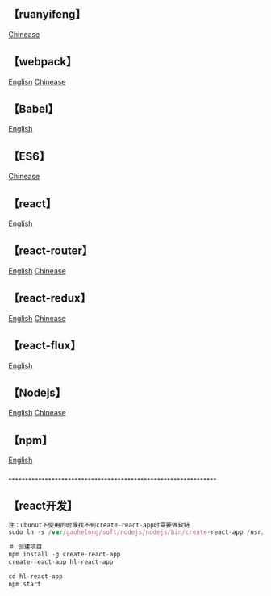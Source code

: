 ## 【ruanyifeng】
[Chinease](http://www.ruanyifeng.com/blog/javascript/)

## 【webpack】
[Englisn](https://webpack.js.org)
[Chinease](https://doc.webpack-china.org/)

## 【Babel】
[English](http://babeljs.io/)

## 【ES6】
[Chinease](http://es6.ruanyifeng.com)

## 【react】
[English](https://facebook.github.io/react/)

## 【react-router】
[English](https://reacttraining.com/react-router/)
[Chinease](http://www.uprogrammer.cn/react-router-cn/)

## 【react-redux】
[English](http://redux.js.org/)
[Chinease](http://www.redux.org.cn/)

## 【react-flux】
[English](https://github.com/facebook/flux)

## 【Nodejs】
[English](https://nodejs.org)
[Chinease](http://nodejs.cn/)

## 【npm】
[English](https://www.npmjs.com)


#### ---------------------------------------------------------------

## 【react开发】
```javascript
注：ubunut下使用的时候找不到create-react-app时需要做软链
sudo ln -s /var/gaohelong/soft/nodejs/nodejs/bin/create-react-app /usr/local/bin

＃ 创建项目.
npm install -g create-react-app
create-react-app hl-react-app

cd hl-react-app
npm start
```
